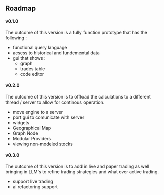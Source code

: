 ## Roadmap

#### v0.1.0
The outcome of this version is a fully function prototype that has the following : 
- functional query language
- acsess to historical and fundemental data
- gui that shows :
    - graph
    - trades table
    - code editor

#### v0.2.0
The outcome of this version is to offload the calculations to a different thread / server 
to allow for continous operation.
- move engine to a server
- port gui to comunicate with server
- widgets
- Geographical Map
- Graph Node
- Modular Providers
- viewing non-modeled stocks

#### v0.3.0
The outcome of this version is to add in live and paper trading as well bringing in LLM's
to refine trading strategies and what over active trading.
- support live trading
- ai refactoring support